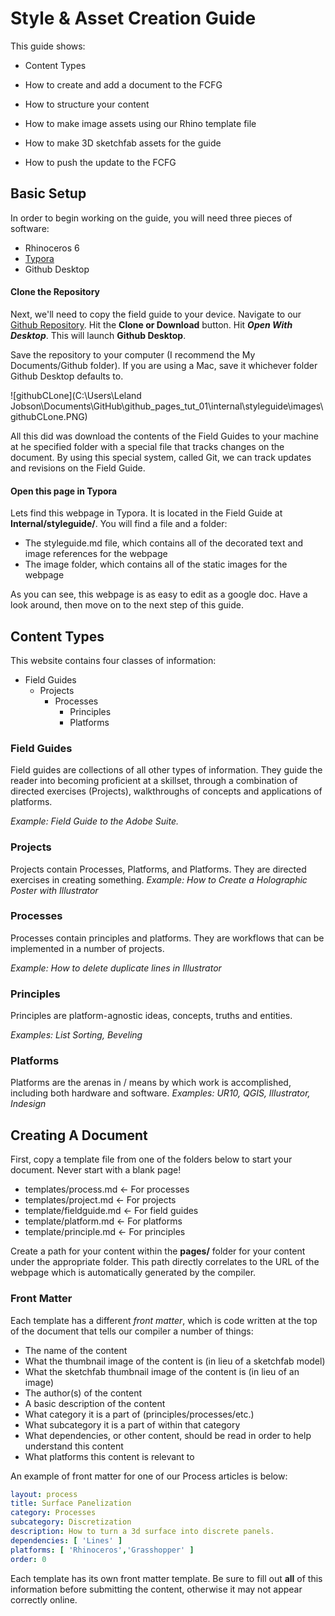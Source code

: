 # Style & Asset Creation Guide

This guide shows:

- Content Types

- How to create and add a document to the FCFG
- How to structure your content

- How to make image assets using our Rhino template file
- How to make 3D sketchfab assets for the guide
- How to push the update to the FCFG



## Basic Setup

In order to begin working on the guide, you will need three pieces of software:

- Rhinoceros 6
- [Typora](https://typora.io/#download)
- Github Desktop



#### Clone the Repository 

Next, we'll need to copy the field guide to your device. Navigate to our [Github Repository](http://www.github.com). Hit the **Clone or Download** button. Hit ***Open With Desktop***. This will launch **Github Desktop**. 

Save the repository to your computer (I recommend the My Documents/Github folder). If you are using a Mac, save it whichever folder Github Desktop defaults to.

![githubCLone](C:\Users\Leland Jobson\Documents\GitHub\github_pages_tut_01\internal\styleguide\images\githubCLone.PNG)



All this did was download the contents of the Field Guides to your machine at he specified folder with a special file that tracks changes on the document. By using this special system, called Git, we can track updates and revisions on the Field Guide.



#### Open this page in Typora 

Lets find this webpage in Typora. It is located in the Field Guide at **Internal/styleguide/**. You will find a file and a folder:

- The styleguide.md file, which contains all of the decorated text and image references for the webpage
- The image folder, which contains all of the static images for the webpage



As you can see, this webpage is as easy to edit as a google doc. Have a look around, then move on to the next step of this guide.



## Content Types 

This website contains four classes of information:

- Field Guides 
  - Projects
    - Processes
      - Principles
      - Platforms



### Field Guides

Field guides are collections of all other types of information. They guide the reader into becoming proficient at a skillset, through a combination of directed exercises (Projects), walkthroughs of concepts and applications of platforms.

*Example: Field Guide to the Adobe Suite.*



### Projects

Projects contain Processes, Platforms, and Platforms. They are directed exercises in creating something. *Example: How to Create a Holographic Poster with Illustrator*



### Processes

Processes contain principles and platforms. They are workflows that can be implemented in a number of projects. 

*Example: How to delete duplicate lines in Illustrator*



### Principles

Principles are platform-agnostic ideas, concepts, truths and entities. 

*Examples: List Sorting, Beveling*



###  Platforms

Platforms are the arenas in / means by which work is accomplished, including both hardware and software. *Examples: UR10, QGIS, Illustrator, Indesign*





## Creating A Document



First, copy  a template file from one of the folders below to start your document. Never start with a blank page!

- templates/process.md <- For processes
- templates/project.md <- For projects
- template/fieldguide.md <- For field guides
- template/platform.md <- For platforms
- template/principle.md <- For principles



Create  a path for your content within the **pages/** folder for your content under the appropriate folder. This path directly correlates to the URL of the webpage which is automatically generated by the compiler.



### Front Matter

Each template has a different *front matter*, which is code written at the top of the document that tells our compiler a number of things:

- The name of the content
- What the thumbnail image of the content is (in lieu of a sketchfab model)
- What the sketchfab thumbnail image of the content is (in lieu of an image)
- The author(s) of the content
- A basic description of the content
- What category it is a part of (principles/processes/etc.)
- What subcategory it is a part of within that category
- What dependencies, or other content, should be read in order to help understand this content
- What platforms this content is relevant to



An example of front matter for one of our Process articles is below:

```yaml
layout: process
title: Surface Panelization
category: Processes
subcategory: Discretization
description: How to turn a 3d surface into discrete panels.
dependencies: [ 'Lines' ]
platforms: [ 'Rhinoceros','Grasshopper' ]
order: 0
```



Each template has its own front matter template. Be sure to fill out **all** of this information before submitting the content, otherwise it may not appear correctly online.